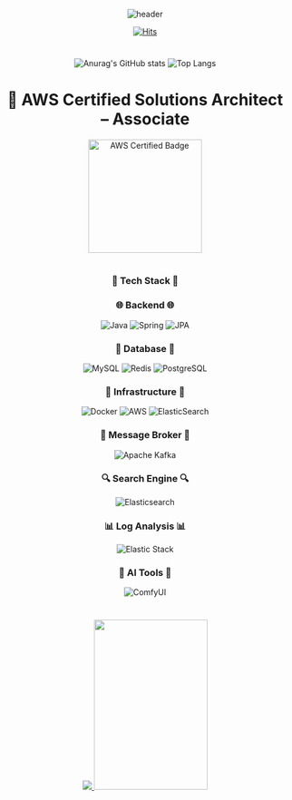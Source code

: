 

<div align="center">


![header](https://capsule-render.vercel.app/api?type=waving&height=300&color=gradient&text=백엔드%20개발자%20변성일입니다.&fontAlignY=50&fontSize=50)
  
[![Hits](https://hits.seeyoufarm.com/api/count/incr/badge.svg?url=https%3A%2F%2Fgithub.com%2Fi-Veni-Vidi-Vici%2Fhit-counter&count_bg=%2379C83D&title_bg=%23555555&icon=&icon_color=%23E7E7E7&title=hits&edge_flat=false)](https://hits.seeyoufarm.com)
#

![Anurag's GitHub stats](https://github-readme-stats.vercel.app/api?username=i-Veni-Vidi-Vici&show_icons=true&theme=tokyonight)
![Top Langs](https://github-readme-stats.vercel.app/api/top-langs/?username=i-Veni-Vidi-Vici&layout=compact&theme=tokyonight)



</div>

# 
<div align="center">

# 🏅 AWS Certified Solutions Architect – Associate  

<a href="https://www.credly.com/badges/de02c07d-f94d-4107-80c2-848d3ad9cc65/public_url" target="_blank">
    <img src="https://github.com/user-attachments/assets/3dc1e079-7c95-41b5-ba8e-a1675188625c" alt="AWS Certified Badge" width="200">
</a>

#



### 🎨 Tech Stack 🎨

### 🌐 Backend 🌐
![Java](https://img.shields.io/badge/Java-%23ED8B00.svg?style=flat-square&logo=openjdk&logoColor=white)
![Spring](https://img.shields.io/badge/Spring-%236DB33F.svg?style=flat-square&logo=spring&logoColor=white)
![JPA](https://img.shields.io/badge/JPA-6DB33F.svg?style=flat-square&logo=hibernate&logoColor=white)

### 💾 Database 💾
![MySQL](https://img.shields.io/badge/MySQL-4479A1.svg?style=flat-square&logo=mysql&logoColor=white)
![Redis](https://img.shields.io/badge/Redis-%23DD0031.svg?style=flat-square&logo=redis&logoColor=white)
![PostgreSQL](https://img.shields.io/badge/PostgreSQL-%23316192.svg?style=flat-square&logo=postgresql&logoColor=white)



### 🐳 Infrastructure 🐳
![Docker](https://img.shields.io/badge/Docker-%230db7ed.svg?style=flat-square&logo=docker&logoColor=white)
![AWS](https://img.shields.io/badge/AWS-%23232F3E.svg?style=flat-square&logo=amazon-web-services&logoColor=white)
![ElasticSearch](https://img.shields.io/badge/ElasticSearch-%23005571.svg?style=flat-square&logo=elasticsearch&logoColor=white)


### 📨 Message Broker 📨
![Apache Kafka](https://img.shields.io/badge/Kafka-000.svg?style=flat-square&logo=apachekafka&logoColor=white)

### 🔍 Search Engine 🔍
![Elasticsearch](https://img.shields.io/badge/Elasticsearch-%23005571.svg?style=flat-square&logo=elasticsearch&logoColor=white)

### 📊 Log Analysis 📊
![Elastic Stack](https://img.shields.io/badge/Elastic_Stack-%23005571.svg?style=flat-square&logo=elastic&logoColor=white)

### 🤖 AI Tools 🤖
![ComfyUI](https://img.shields.io/badge/ComfyUI-3178C6.svg?style=flat-square&logoColor=white)

#
<a href="https://github.com/devxb/gitanimals">
<img src="https://render.gitanimals.org/farms/{i-Veni-Vidi-Vici}"/>
</a>
<img src="https://github.com/user-attachments/assets/124afec5-7fdd-42f2-b00b-a8b2cf982691" width="200" height="300"/>
</div>
